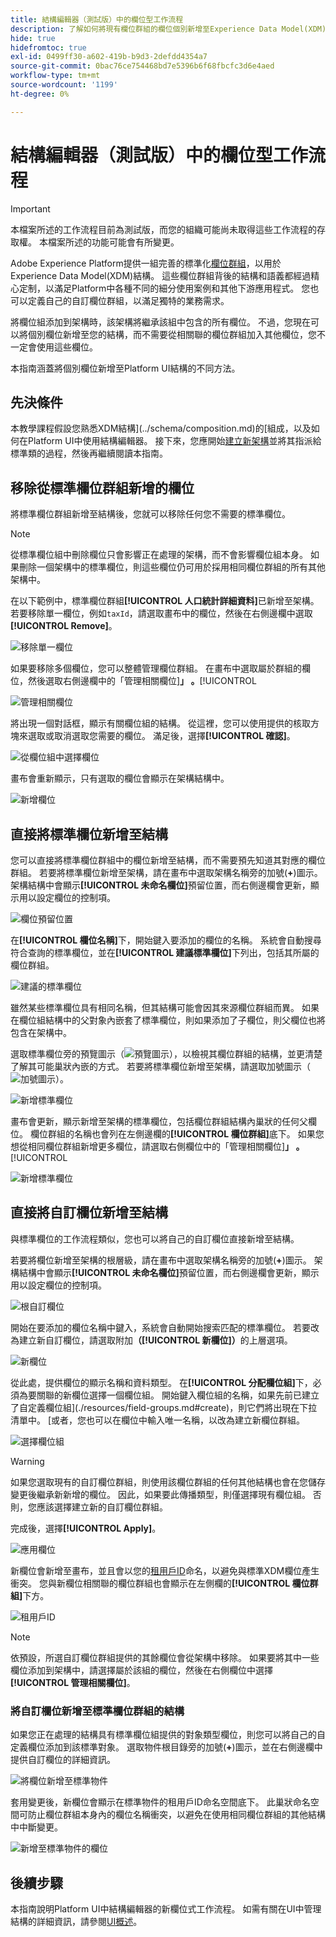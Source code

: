 ```yaml
---
title: 結構編輯器（測試版）中的欄位型工作流程
description: 了解如何將現有欄位群組的欄位個別新增至Experience Data Model(XDM)結構。
hide: true
hidefromtoc: true
exl-id: 0499ff30-a602-419b-b9d3-2defdd4354a7
source-git-commit: 0bac76ce754468bd7e5396b6f68fbcfc3d6e4aed
workflow-type: tm+mt
source-wordcount: '1199'
ht-degree: 0%

---
```


# 結構編輯器（測試版）中的欄位型工作流程

>[!IMPORTANT]
>
>本檔案所述的工作流程目前為測試版，而您的組織可能尚未取得這些工作流程的存取權。 本檔案所述的功能可能會有所變更。

Adobe Experience Platform提供一組完善的標準化[欄位群組](../schema/composition.md#field-group)，以用於Experience Data Model(XDM)結構。 這些欄位群組背後的結構和語義都經過精心定制，以滿足Platform中各種不同的細分使用案例和其他下游應用程式。 您也可以定義自己的自訂欄位群組，以滿足獨特的業務需求。

將欄位組添加到架構時，該架構將繼承該組中包含的所有欄位。 不過，您現在可以將個別欄位新增至您的結構，而不需要從相關聯的欄位群組加入其他欄位，您不一定會使用這些欄位。

本指南涵蓋將個別欄位新增至Platform UI結構的不同方法。

## 先決條件

本教學課程假設您熟悉XDM結構](../schema/composition.md)的[組成，以及如何在Platform UI中使用結構編輯器。 接下來，您應開始[建立新架構](./resources/schemas.md)並將其指派給標準類的過程，然後再繼續閱讀本指南。

## 移除從標準欄位群組新增的欄位

將標準欄位群組新增至結構後，您就可以移除任何您不需要的標準欄位。

>[!NOTE]
>
>從標準欄位組中刪除欄位只會影響正在處理的架構，而不會影響欄位組本身。 如果刪除一個架構中的標準欄位，則這些欄位仍可用於採用相同欄位群組的所有其他架構中。

在以下範例中，標準欄位群組&#x200B;**[!UICONTROL 人口統計詳細資料]**&#x200B;已新增至架構。 若要移除單一欄位，例如`taxId`，請選取畫布中的欄位，然後在右側邊欄中選取&#x200B;**[!UICONTROL Remove]**。

![移除單一欄位](../images/ui/field-based-workflows/remove-single-field.png)

如果要移除多個欄位，您可以整體管理欄位群組。 在畫布中選取屬於群組的欄位，然後選取右側邊欄中的「管理相關欄位&#x200B;]**」 。**[!UICONTROL 

![管理相關欄位](../images/ui/field-based-workflows/manage-related-fields.png)

將出現一個對話框，顯示有關欄位組的結構。 從這裡，您可以使用提供的核取方塊來選取或取消選取您需要的欄位。 滿足後，選擇&#x200B;**[!UICONTROL 確認]**。

![從欄位組中選擇欄位](../images/ui/field-based-workflows/select-fields.png)

畫布會重新顯示，只有選取的欄位會顯示在架構結構中。

![新增欄位](../images/ui/field-based-workflows/fields-added.png)

## 直接將標準欄位新增至結構

您可以直接將標準欄位群組中的欄位新增至結構，而不需要預先知道其對應的欄位群組。 若要將標準欄位新增至架構，請在畫布中選取架構名稱旁的加號(**+**)圖示。 架構結構中會顯示&#x200B;**[!UICONTROL 未命名欄位]**&#x200B;預留位置，而右側邊欄會更新，顯示用以設定欄位的控制項。

![欄位預留位置](../images/ui/field-based-workflows/root-custom-field.png)

在&#x200B;**[!UICONTROL 欄位名稱]**&#x200B;下，開始鍵入要添加的欄位的名稱。 系統會自動搜尋符合查詢的標準欄位，並在&#x200B;**[!UICONTROL 建議標準欄位]**&#x200B;下列出，包括其所屬的欄位群組。

![建議的標準欄位](../images/ui/field-based-workflows/standard-field-search.png)

雖然某些標準欄位具有相同名稱，但其結構可能會因其來源欄位群組而異。 如果在欄位組結構中的父對象內嵌套了標準欄位，則如果添加了子欄位，則父欄位也將包含在架構中。

選取標準欄位旁的預覽圖示（![預覽圖示](../images/ui/field-based-workflows/preview-icon.png)），以檢視其欄位群組的結構，並更清楚了解其可能巢狀內嵌的方式。 若要將標準欄位新增至架構，請選取加號圖示（![加號圖示](../images/ui/field-based-workflows/add-icon.png)）。

![新增標準欄位](../images/ui/field-based-workflows/add-standard-field.png)

畫布會更新，顯示新增至架構的標準欄位，包括欄位群組結構內巢狀的任何父欄位。 欄位群組的名稱也會列在左側邊欄的&#x200B;**[!UICONTROL 欄位群組]**&#x200B;底下。 如果您想從相同欄位群組新增更多欄位，請選取右側欄位中的「管理相關欄位&#x200B;]**」 。**[!UICONTROL 

![新增標準欄位](../images/ui/field-based-workflows/standard-field-added.png)

## 直接將自訂欄位新增至結構

與標準欄位的工作流程類似，您也可以將自己的自訂欄位直接新增至結構。

若要將欄位新增至架構的根層級，請在畫布中選取架構名稱旁的加號(**+**)圖示。 架構結構中會顯示&#x200B;**[!UICONTROL 未命名欄位]**&#x200B;預留位置，而右側邊欄會更新，顯示用以設定欄位的控制項。

![根自訂欄位](../images/ui/field-based-workflows/root-custom-field.png)

開始在要添加的欄位名稱中鍵入，系統會自動開始搜索匹配的標準欄位。 若要改為建立新自訂欄位，請選取附加&#x200B;**（[!UICONTROL 新欄位]）**&#x200B;的上層選項。

![新欄位](../images/ui/field-based-workflows/custom-field-search.png)

從此處，提供欄位的顯示名稱和資料類型。 在&#x200B;**[!UICONTROL 分配欄位組]**&#x200B;下，必須為要關聯的新欄位選擇一個欄位組。 開始鍵入欄位組的名稱，如果先前已建立了自定義欄位組](./resources/field-groups.md#create)，則它們將出現在下拉清單中。 [或者，您也可以在欄位中輸入唯一名稱，以改為建立新欄位群組。

![選擇欄位組](../images/ui/field-based-workflows/select-field-group.png)

>[!WARNING]
>
>如果您選取現有的自訂欄位群組，則使用該欄位群組的任何其他結構也會在您儲存變更後繼承新新增的欄位。 因此，如果要此傳播類型，則僅選擇現有欄位組。 否則，您應該選擇建立新的自訂欄位群組。

完成後，選擇&#x200B;**[!UICONTROL Apply]**。

![應用欄位](../images/ui/field-based-workflows/apply-field.png)

新欄位會新增至畫布，並且會以您的[租用戶ID](../api/getting-started.md#know-your-tenant_id)命名，以避免與標準XDM欄位產生衝突。 您與新欄位相關聯的欄位群組也會顯示在左側欄的&#x200B;**[!UICONTROL 欄位群組]**&#x200B;下方。

![租用戶ID](../images/ui/field-based-workflows/tenantId.png)

>[!NOTE]
>
>依預設，所選自訂欄位群組提供的其餘欄位會從架構中移除。 如果要將其中一些欄位添加到架構中，請選擇屬於該組的欄位，然後在右側欄位中選擇&#x200B;**[!UICONTROL 管理相關欄位]**。

### 將自訂欄位新增至標準欄位群組的結構

如果您正在處理的結構具有標準欄位組提供的對象類型欄位，則您可以將自己的自定義欄位添加到該標準對象。 選取物件根目錄旁的加號(**+**)圖示，並在右側邊欄中提供自訂欄位的詳細資訊。

![將欄位新增至標準物件](../images/ui/field-based-workflows/add-field-to-standard-object.png)

套用變更後，新欄位會顯示在標準物件的租用戶ID命名空間底下。 此巢狀命名空間可防止欄位群組本身內的欄位名稱衝突，以避免在使用相同欄位群組的其他結構中中斷變更。

![新增至標準物件的欄位](../images/ui/field-based-workflows/added-to-standard-object.png)

## 後續步驟

本指南說明Platform UI中結構編輯器的新欄位式工作流程。 如需有關在UI中管理結構的詳細資訊，請參閱[UI概述](./overview.md)。
